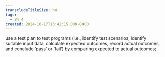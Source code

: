 ```yaml
---
transcludeTitleSize: h4
tags:
  - B4.4
created: 2024-10-17T13:42:15.000-0400
---
```

use a test plan to test programs (i.e., identify test scenarios, identify suitable input data, calculate expected outcomes, record actual outcomes, and conclude ‘pass’ or ‘fail’) by comparing expected to actual outcomes;